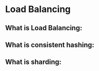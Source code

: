 # Load Balancing

## What is Load Balancing:


## What is consistent hashing:


## What is sharding:
